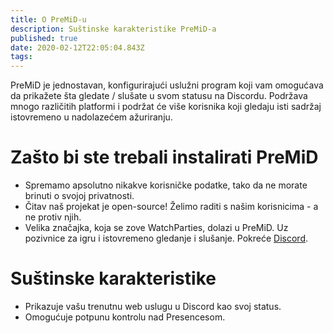 ```yaml
---
title: O PreMiD-u
description: Suštinske karakteristike PreMiD-a
published: true
date: 2020-02-12T22:05:04.843Z
tags:
---
```


PreMiD je jednostavan, konfigurirajući uslužni program koji vam omogućava da prikažete šta gledate / slušate u svom statusu na Discordu. Podržava mnogo različitih platformi i podržat će više korisnika koji gledaju isti sadržaj istovremeno u nadolazećem ažuriranju.

# Zašto bi ste trebali instalirati PreMiD
- Spremamo apsolutno nikakve korisničke podatke, tako da ne morate brinuti o svojoj privatnosti.
- Čitav naš projekat je open-source! Želimo raditi s našim korisnicima - a ne protiv njih.
- Velika značajka, koja se zove WatchParties, dolazi u PreMiD. Uz pozivnice za igru i istovremeno gledanje i slušanje. Pokreće [Discord](https://discordapp.com/).

# Suštinske karakteristike
- Prikazuje vašu trenutnu web uslugu u Discord kao svoj status.
- Omogućuje potpunu kontrolu nad Presencesom.